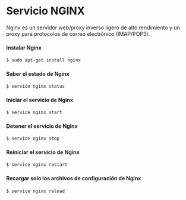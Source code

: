 # Servicio NGINX

Nginx es un servidor web/proxy inverso ligero de alto rendimiento y un proxy para protocolos de correo electrónico (IMAP/POP3).

#### Instalar Nginx
```sh
$ sudo apt-get install nginx
```

#### Saber el estado de Nginx
```sh
$ service nginx status
```
#### Iniciar el servicio de Nginx
```sh
$ service nginx start
```

#### Detener el servicio de Nginx
```sh
$ service nginx stop
```

#### Reiniciar el servicio de Nginx
```sh
$ service nginx restart
```

#### Recargar solo los archivos de configuración de Nginx
```sh
$ service nginx reload
```